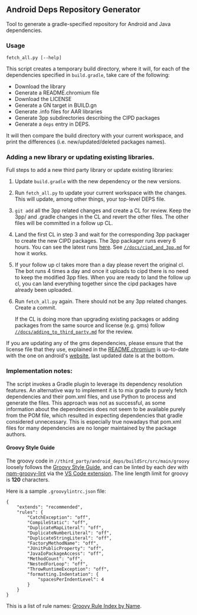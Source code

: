Android Deps Repository Generator
---------------------------------

Tool to generate a gradle-specified repository for Android and Java
dependencies.

### Usage

    fetch_all.py [--help]

This script creates a temporary build directory, where it will, for each
of the dependencies specified in `build.gradle`, take care of the following:

  - Download the library
  - Generate a README.chromium file
  - Download the LICENSE
  - Generate a GN target in BUILD.gn
  - Generate .info files for AAR libraries
  - Generate 3pp subdirectories describing the CIPD packages
  - Generate a `deps` entry in DEPS.

It will then compare the build directory with your current workspace, and
print the differences (i.e. new/updated/deleted packages names).

### Adding a new library or updating existing libraries.
Full steps to add a new third party library or update existing libraries:

1. Update `build.gradle` with the new dependency or the new versions.

2. Run `fetch_all.py` to update your current workspace with the changes. This
   will update, among other things, your top-level DEPS file.

3. `git add` all the 3pp related changes and create a CL for review. Keep the
   3pp/ and .gradle changes in the CL and revert the other files. The other
   files will be committed in a follow up CL.

4. Land the first CL in step 3 and wait for the corresponding 3pp packager to
   create the new CIPD packages. The 3pp packager runs every 6 hours. You can
   see the latest runs
   [here](https://ci.chromium.org/p/chromium/builders/ci/3pp-linux-amd64-packager).
   See [`//docs/cipd_and_3pp.md`][cipd_and_3pp_doc] for how it works.

5. If your follow up cl takes more than a day please revert the original cl.
  The bot runs 4 times a day and once it uploads to cipd there is no need to
  keep the modified 3pp files. When you are ready to land the follow up cl, you
  can land everything together since the cipd packages have already been
  uploaded.


6. Run `fetch_all.py` again. There should not be any 3pp related changes. Create
   a commit.

   If the CL is doing more than upgrading existing packages or adding packages
   from the same source and license (e.g. gms) follow
   [`//docs/adding_to_third_party.md`][docs_link] for the review.

If you are updating any of the gms dependencies, please ensure that the license
file that they use, explained in the [README.chromium][readme_chromium_link] is
up-to-date with the one on android's [website][android_sdk_link], last updated
date is at the bottom.

[cipd_and_3pp_doc]: ../../docs/cipd_and_3pp.md
[owners_link]: http://go/android-deps-owners
[docs_link]: ../../docs/adding_to_third_party.md
[android_sdk_link]: https://developer.android.com/studio/terms
[readme_chromium_link]: ./README.chromium

### Implementation notes:
The script invokes a Gradle plugin to leverage its dependency resolution
features. An alternative way to implement it is to mix gradle to purely fetch
dependencies and their pom.xml files, and use Python to process and generate
the files. This approach was not as successful, as some information about the
dependencies does not seem to be available purely from the POM file, which
resulted in expecting dependencies that gradle considered unnecessary. This is
especially true nowadays that pom.xml files for many dependencies are no longer
maintained by the package authors.

#### Groovy Style Guide
The groovy code in `//third_party/android_deps/buildSrc/src/main/groovy` loosely
follows the [Groovy Style Guide][groovy_style_guide], and can be linted by each
dev with [npm-groovy-lint][npm_groovy_lint] via the
[VS Code extension][vs_code_groovy_lint]. The line length limit for groovy is
**120** characters.

Here is a sample `.groovylintrc.json` file:

```
{
    "extends": "recommended",
    "rules": {
        "CatchException": "off",
        "CompileStatic": "off",
        "DuplicateMapLiteral": "off",
        "DuplicateNumberLiteral": "off",
        "DuplicateStringLiteral": "off",
        "FactoryMethodName": "off",
        "JUnitPublicProperty": "off",
        "JavaIoPackageAccess": "off",
        "MethodCount": "off",
        "NestedForLoop": "off",
        "ThrowRuntimeException": "off",
        "formatting.Indentation": {
            "spacesPerIndentLevel": 4
        }
    }
}
```

This is a list of rule names: [Groovy Rule Index by Name][groovy_rule_index].

[groovy_style_guide]: https://groovy-lang.org/style-guide.html
[npm_groovy_lint]: https://github.com/nvuillam/npm-groovy-lint
[vs_code_groovy_lint]: https://marketplace.visualstudio.com/items?itemName=NicolasVuillamy.vscode-groovy-lint
[groovy_rule_index]: https://codenarc.org/codenarc-rule-index-by-name.html
